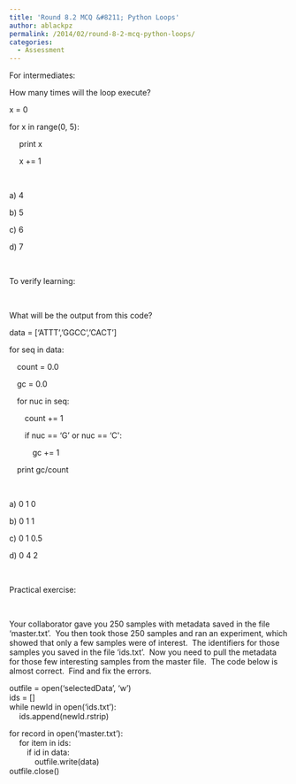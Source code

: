```yaml
---
title: 'Round 8.2 MCQ &#8211; Python Loops'
author: ablackpz
permalink: /2014/02/round-8-2-mcq-python-loops/
categories:
  - Assessment
---
```

For intermediates:

How many times will the loop execute?

x = 0

for x in range(0, 5):

&emsp; print x

&emsp; x += 1

&nbsp;

a) 4

b) 5

c) 6

d) 7

&nbsp;

To verify learning:

&nbsp;

What will be the output from this code?

data = [&#8216;ATTT&#8217;,&#8217;GGCC&#8217;,&#8217;CACT&#8217;]

for seq in data:

&emsp;count = 0.0

&emsp;gc = 0.0

&emsp;for nuc in seq:

&emsp;&emsp;count += 1

&emsp;&emsp;if nuc == &#8216;G&#8217; or nuc == &#8216;C':

&emsp;&emsp;&emsp;gc += 1

&emsp;print gc/count

&nbsp;

a) 0 1 0

b) 0 1 1

c) 0 1 0.5

d) 0 4 2

&nbsp;

Practical exercise:

&nbsp;

Your collaborator gave you 250 samples with metadata saved in the file &#8216;master.txt&#8217;.  You then took those 250 samples and ran an experiment, which showed that only a few samples were of interest.  The identifiers for those samples you saved in the file &#8216;ids.txt&#8217;.  Now you need to pull the metadata for those few interesting samples from the master file.  The code below is almost correct.  Find and fix the errors.

outfile = open(&#8216;selectedData&#8217;, &#8216;w&#8217;)  
ids = []  
while newId in open(&#8216;ids.txt&#8217;):  
&emsp; ids.append(newId.rstrip)

for record in open(&#8216;master.txt&#8217;):  
&emsp; for item in ids:  
&emsp;&emsp; if id in data:  
&emsp;&emsp;&emsp; outfile.write(data)  
outfile.close()

&nbsp;

&nbsp;
